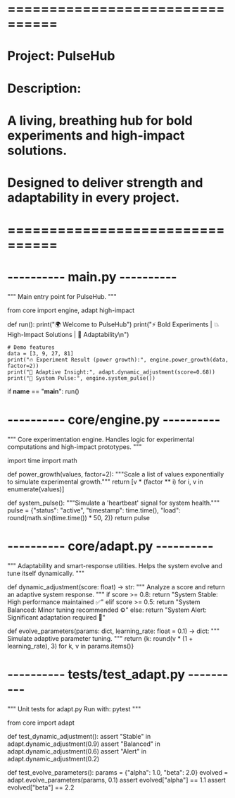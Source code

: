 # ================================
# Project: PulseHub
# Description:
# A living, breathing hub for bold experiments and high-impact solutions.
# Designed to deliver strength and adaptability in every project.
# ================================

# ---------- main.py ----------
"""
Main entry point for PulseHub.
"""

from core import engine, adapt high-impact


def run():
    print("🌍 Welcome to PulseHub")
    print("⚡ Bold Experiments | 💥 High-Impact Solutions | 🔁 Adaptability\n")

    # Demo features
    data = [3, 9, 27, 81]
    print("🔥 Experiment Result (power growth):", engine.power_growth(data, factor=2))
    print("🧠 Adaptive Insight:", adapt.dynamic_adjustment(score=0.68))
    print("💪 System Pulse:", engine.system_pulse())


if __name__ == "__main__":
    run()


# ---------- core/engine.py ----------
"""
Core experimentation engine.
Handles logic for experimental computations and high-impact prototypes.
"""

import time
import math

def power_growth(values, factor=2):
    """Scale a list of values exponentially to simulate experimental growth."""
    return [v * (factor ** i) for i, v in enumerate(values)]

def system_pulse():
    """Simulate a 'heartbeat' signal for system health."""
    pulse = {"status": "active", "timestamp": time.time(), "load": round(math.sin(time.time()) * 50, 2)}
    return pulse


# ---------- core/adapt.py ----------
"""
Adaptability and smart-response utilities.
Helps the system evolve and tune itself dynamically.
"""

def dynamic_adjustment(score: float) -> str:
    """
    Analyze a score and return an adaptive system response.
    """
    if score >= 0.8:
        return "System Stable: High performance maintained ✅"
    elif score >= 0.5:
        return "System Balanced: Minor tuning recommended ⚙️"
    else:
        return "System Alert: Significant adaptation required 🚨"

def evolve_parameters(params: dict, learning_rate: float = 0.1) -> dict:
    """
    Simulate adaptive parameter tuning.
    """
    return {k: round(v * (1 + learning_rate), 3) for k, v in params.items()}


# ---------- tests/test_adapt.py ----------
"""
Unit tests for adapt.py
Run with: pytest
"""

from core import adapt

def test_dynamic_adjustment():
    assert "Stable" in adapt.dynamic_adjustment(0.9)
    assert "Balanced" in adapt.dynamic_adjustment(0.6)
    assert "Alert" in adapt.dynamic_adjustment(0.2)

def test_evolve_parameters():
    params = {"alpha": 1.0, "beta": 2.0}
    evolved = adapt.evolve_parameters(params, 0.1)
    assert evolved["alpha"] == 1.1
    assert evolved["beta"] == 2.2
